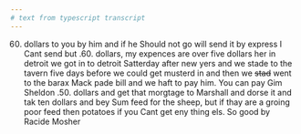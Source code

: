 ```yaml
---
# text from typescript transcript
---
```

60. dollars to you by him and if he Should not go will send it by express  I Cant send but .60. dollars, my expences are over five dollars her in detroit  we got in to detroit Satterday after new yers and we stade to the tavern five days before we could get musterd in and then we ~~stad~~ went to the barax  Mack pade bill and we haft to pay him. You can pay Gim Sheldon .50. dollars and get that morgtage to Marshall and dorse it and tak ten dollars and bey Sum feed for the sheep, but if thay are a groing poor feed then potatoes if you Cant get eny thing els. So good by Racide Mosher